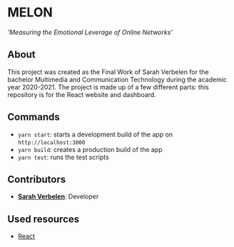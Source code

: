 # MELON
*'Measuring the Emotional Leverage of Online Networks'*

## About
This project was created as the Final Work of Sarah Verbelen for the bachelor Multimedia and Communication Technology during the academic year 2020-2021.
The project is made up of a few different parts: this repository is for the React website and dashboard.  
## Commands
* `yarn start`: starts a development build of the app on `http://localhost:3000`
* `yarn build`: creates a production build of the app
* `yarn test`: runs the test scripts

## Contributors
* [**Sarah Verbelen**](sarah.verbelen@student.ehb.be): Developer 

## Used resources
* [React](https://reactjs.org/)
